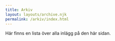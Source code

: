 ```yaml
---
title: Arkiv
layout: layouts/archive.njk
permalink: /arkiv/index.html
---
```


Här finns en lista över alla inlägg på den här sidan.